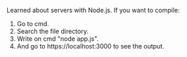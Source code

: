 Learned about servers with Node.js. If you want to compile: 
1. Go to cmd.
2. Search the file directory.
3. Write on cmd "node app.js".
4. And go to https://localhost:3000 to see the output.
